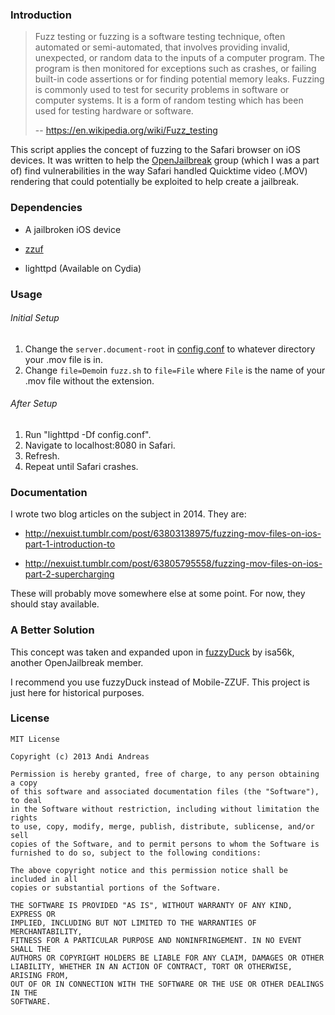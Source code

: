 ### Introduction

>Fuzz testing or fuzzing is a software testing technique, often automated or semi-automated, that involves providing invalid, unexpected, or random data to the inputs of a computer program. The program is then monitored for exceptions such as crashes, or failing built-in code assertions or for finding potential memory leaks. Fuzzing is commonly used to test for security problems in software or computer systems. It is a form of random testing which has been used for testing hardware or software.
>
> -- https://en.wikipedia.org/wiki/Fuzz_testing

This script applies the concept of fuzzing to the Safari browser on iOS devices. It was written to help the [OpenJailbreak](https://twitter.com/OpenJailbreak) group (which I was a part of) find vulnerabilities in the way Safari handled Quicktime video (.MOV) rendering that could potentially be exploited to help create a jailbreak.

### Dependencies

* A jailbroken iOS device

* [zzuf](http://caca.zoy.org/wiki/zzuf)

* lighttpd (Available on Cydia)


### Usage

###### Initial Setup
1. Change the `server.document-root` in [config.conf](/config.conf) to whatever directory your .mov file is in.
2. Change `file=Demo`in `fuzz.sh` to `file=File` where `File` is the name of your .mov file without the extension.

###### After Setup
1. Run "lighttpd -Df config.conf".
2. Navigate to localhost:8080 in Safari.
3. Refresh.
4. Repeat until Safari crashes.

### Documentation

I wrote two blog articles on the subject in 2014. They are:

* http://nexuist.tumblr.com/post/63803138975/fuzzing-mov-files-on-ios-part-1-introduction-to

* http://nexuist.tumblr.com/post/63805795558/fuzzing-mov-files-on-ios-part-2-supercharging

These will probably move somewhere else at some point. For now, they should stay available.

### A Better Solution

This concept was taken and expanded upon in [fuzzyDuck](https://github.com/isa56k/fuzzyDuck) by isa56k, another OpenJailbreak member.

I recommend you use fuzzyDuck instead of Mobile-ZZUF. This project is just here for historical purposes.

### License
```
MIT License

Copyright (c) 2013 Andi Andreas

Permission is hereby granted, free of charge, to any person obtaining a copy
of this software and associated documentation files (the "Software"), to deal
in the Software without restriction, including without limitation the rights
to use, copy, modify, merge, publish, distribute, sublicense, and/or sell
copies of the Software, and to permit persons to whom the Software is
furnished to do so, subject to the following conditions:

The above copyright notice and this permission notice shall be included in all
copies or substantial portions of the Software.

THE SOFTWARE IS PROVIDED "AS IS", WITHOUT WARRANTY OF ANY KIND, EXPRESS OR
IMPLIED, INCLUDING BUT NOT LIMITED TO THE WARRANTIES OF MERCHANTABILITY,
FITNESS FOR A PARTICULAR PURPOSE AND NONINFRINGEMENT. IN NO EVENT SHALL THE
AUTHORS OR COPYRIGHT HOLDERS BE LIABLE FOR ANY CLAIM, DAMAGES OR OTHER
LIABILITY, WHETHER IN AN ACTION OF CONTRACT, TORT OR OTHERWISE, ARISING FROM,
OUT OF OR IN CONNECTION WITH THE SOFTWARE OR THE USE OR OTHER DEALINGS IN THE
SOFTWARE.
```
